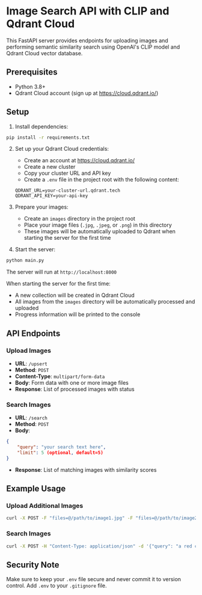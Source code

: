 # Image Search API with CLIP and Qdrant Cloud

This FastAPI server provides endpoints for uploading images and performing semantic similarity search using OpenAI's CLIP model and Qdrant Cloud vector database.

## Prerequisites

- Python 3.8+
- Qdrant Cloud account (sign up at https://cloud.qdrant.io/)

## Setup

1. Install dependencies:

```bash
pip install -r requirements.txt
```

2. Set up your Qdrant Cloud credentials:

   - Create an account at https://cloud.qdrant.io/
   - Create a new cluster
   - Copy your cluster URL and API key
   - Create a `.env` file in the project root with the following content:

   ```
   QDRANT_URL=your-cluster-url.qdrant.tech
   QDRANT_API_KEY=your-api-key
   ```

3. Prepare your images:

   - Create an `images` directory in the project root
   - Place your image files (`.jpg`, `.jpeg`, or `.png`) in this directory
   - These images will be automatically uploaded to Qdrant when starting the server for the first time

4. Start the server:

```bash
python main.py
```

The server will run at `http://localhost:8000`

When starting the server for the first time:

- A new collection will be created in Qdrant Cloud
- All images from the `images` directory will be automatically processed and uploaded
- Progress information will be printed to the console

## API Endpoints

### Upload Images

- **URL**: `/upsert`
- **Method**: `POST`
- **Content-Type**: `multipart/form-data`
- **Body**: Form data with one or more image files
- **Response**: List of processed images with status

### Search Images

- **URL**: `/search`
- **Method**: `POST`
- **Body**:

```json
{
    "query": "your search text here",
    "limit": 5 (optional, default=5)
}
```

- **Response**: List of matching images with similarity scores

## Example Usage

### Upload Additional Images

```bash
curl -X POST -F "files=@/path/to/image1.jpg" -F "files=@/path/to/image2.jpg" http://localhost:8000/upsert
```

### Search Images

```bash
curl -X POST -H "Content-Type: application/json" -d '{"query": "a red car"}' http://localhost:8000/search
```

## Security Note

Make sure to keep your `.env` file secure and never commit it to version control. Add `.env` to your `.gitignore` file.
